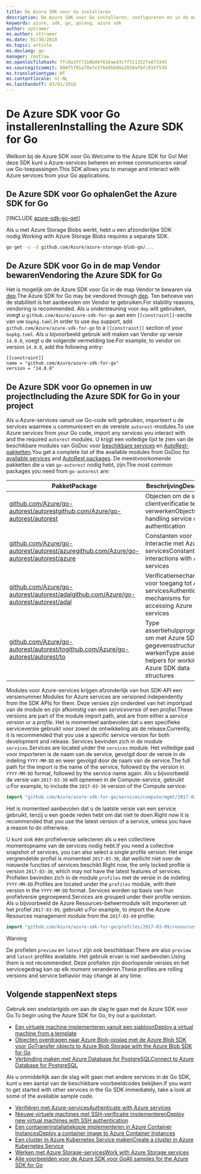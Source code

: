 ```yaml
---
title: De Azure SDK voor Go installeren
description: De Azure SDK voor Go installeren, configureren en in de map Vendor bewaren.
keywords: azure, sdk, go, golang, azure sdk
author: sptramer
ms.author: sttramer
ms.date: 01/30/2018
ms.topic: article
ms.devlang: go
manager: routlaw
ms.openlocfilehash: 7fc0a3ff71b0b06f616ae43cff311352fe873345
ms.sourcegitcommit: 890f5f01a70e7e376e6bb98a2030afbfc016f538
ms.translationtype: HT
ms.contentlocale: nl-NL
ms.lasthandoff: 03/01/2018
---
```

# <a name="installing-the-azure-sdk-for-go"></a><span data-ttu-id="60f0b-104">De Azure SDK voor Go installeren</span><span class="sxs-lookup"><span data-stu-id="60f0b-104">Installing the Azure SDK for Go</span></span>

<span data-ttu-id="60f0b-105">Welkom bij de Azure SDK voor Go.</span><span class="sxs-lookup"><span data-stu-id="60f0b-105">Welcome to the Azure SDK for Go!</span></span> <span data-ttu-id="60f0b-106">Met deze SDK kunt u Azure-services beheren en ermee communiceren vanaf uw Go-toepassingen.</span><span class="sxs-lookup"><span data-stu-id="60f0b-106">This SDK allows you to manage and interact with Azure services from your Go applications.</span></span>

## <a name="get-the-azure-sdk-for-go"></a><span data-ttu-id="60f0b-107">De Azure SDK voor Go ophalen</span><span class="sxs-lookup"><span data-stu-id="60f0b-107">Get the Azure SDK for Go</span></span>

[!INCLUDE [azure-sdk-go-get](includes/azure-sdk-go-get.md)]

<span data-ttu-id="60f0b-108">Als u met Azure Storage Blobs werkt, hebt u een afzonderlijke SDK nodig.</span><span class="sxs-lookup"><span data-stu-id="60f0b-108">Working with Azure Storage Blobs requires a separate SDK.</span></span>

```bash
go get -u -d github.com/Azure/azure-storage-blob-go/...
```

## <a name="vendoring-the-azure-sdk-for-go"></a><span data-ttu-id="60f0b-109">De Azure SDK voor Go in de map Vendor bewaren</span><span class="sxs-lookup"><span data-stu-id="60f0b-109">Vendoring the Azure SDK for Go</span></span>

<span data-ttu-id="60f0b-110">Het is mogelijk om de Azure SDK voor Go in de map Vendor te bewaren via [dep](https://github.com/golang/dep).</span><span class="sxs-lookup"><span data-stu-id="60f0b-110">The Azure SDK for Go may be vendored through [dep](https://github.com/golang/dep).</span></span> <span data-ttu-id="60f0b-111">Ten behoeve van de stabiliteit is het aanbevolen om Vendor te gebruiken.</span><span class="sxs-lookup"><span data-stu-id="60f0b-111">For stability reasons, vendoring is recommended.</span></span> <span data-ttu-id="60f0b-112">Als u ondersteuning voor `dep` wilt gebruiken, voegt u `github.com/Azure/azure-sdk-for-go` aan een `[[constraint]]`-sectie van uw `Gopkg.toml`.</span><span class="sxs-lookup"><span data-stu-id="60f0b-112">In order to use `dep` support, add `github.com/Azure/azure-sdk-for-go` to a `[[constraint]]` section of your `Gopkg.toml`.</span></span> <span data-ttu-id="60f0b-113">Als u bijvoorbeeld gebruik wilt maken van Vendor op versie `14.0.0`, voegt u de volgende vermelding toe:</span><span class="sxs-lookup"><span data-stu-id="60f0b-113">For example, to vendor on version `14.0.0`, add the following entry:</span></span>

```
[[constraint]]
name = "github.com/Azure/azure-sdk-for-go"
version = "14.0.0"
```

## <a name="including-the-azure-sdk-for-go-in-your-project"></a><span data-ttu-id="60f0b-114">De Azure SDK voor Go opnemen in uw project</span><span class="sxs-lookup"><span data-stu-id="60f0b-114">Including the Azure SDK for Go in your project</span></span>

<span data-ttu-id="60f0b-115">Als u Azure-services vanuit uw Go-code wilt gebruiken, importeert u de services waarmee u communiceert en de vereiste `autorest`-modules.</span><span class="sxs-lookup"><span data-stu-id="60f0b-115">To use Azure services from your Go code, import any services you interact with and the required `autorest` modules.</span></span>
<span data-ttu-id="60f0b-116">U krijgt een volledige lijst te zien van de beschikbare modules van GoDoc voor [beschikbare services](https://godoc.org/github.com/Azure/azure-sdk-for-go) en [AutoRest-pakketten](https://godoc.org/github.com/Azure/go-autorest).</span><span class="sxs-lookup"><span data-stu-id="60f0b-116">You get a complete list of the available modules from GoDoc for [available services](https://godoc.org/github.com/Azure/azure-sdk-for-go) and [AutoRest packages](https://godoc.org/github.com/Azure/go-autorest).</span></span> <span data-ttu-id="60f0b-117">De meestvoorkomende pakketten die u van `go-autorest` nodig hebt, zijn:</span><span class="sxs-lookup"><span data-stu-id="60f0b-117">The most common packages you need from `go-autorest` are:</span></span>

| <span data-ttu-id="60f0b-118">Pakket</span><span class="sxs-lookup"><span data-stu-id="60f0b-118">Package</span></span> | <span data-ttu-id="60f0b-119">Beschrijving</span><span class="sxs-lookup"><span data-stu-id="60f0b-119">Description</span></span> |
|---------|-------------|
| <span data-ttu-id="60f0b-120">[github.com/Azure/go-autorest/autorest][autorest]</span><span class="sxs-lookup"><span data-stu-id="60f0b-120">[github.com/Azure/go-autorest/autorest][autorest]</span></span> | <span data-ttu-id="60f0b-121">Objecten om de service-clientverificatie te verwerken</span><span class="sxs-lookup"><span data-stu-id="60f0b-121">Objects for handling service client authentication</span></span> |
| <span data-ttu-id="60f0b-122">[github.com/Azure/go-autorest/autorest/azure][autorest/azure]</span><span class="sxs-lookup"><span data-stu-id="60f0b-122">[github.com/Azure/go-autorest/autorest/azure][autorest/azure]</span></span> | <span data-ttu-id="60f0b-123">Constanten voor interactie met Azure-services</span><span class="sxs-lookup"><span data-stu-id="60f0b-123">Constants for interactions with Azure services</span></span> |
| <span data-ttu-id="60f0b-124">[github.com/Azure/go-autorest/autorest/adal][autorest/adal]</span><span class="sxs-lookup"><span data-stu-id="60f0b-124">[github.com/Azure/go-autorest/autorest/adal][autorest/adal]</span></span> | <span data-ttu-id="60f0b-125">Verificatiemechanismen voor toegang tot Azure-services</span><span class="sxs-lookup"><span data-stu-id="60f0b-125">Authentication mechanisms for accessing Azure services</span></span> |
| <span data-ttu-id="60f0b-126">[github.com/Azure/go-autorest/autorest/to][autorest/to]</span><span class="sxs-lookup"><span data-stu-id="60f0b-126">[github.com/Azure/go-autorest/autorest/to][autorest/to]</span></span> | <span data-ttu-id="60f0b-127">Type assertiehulpprogramma's om met Azure SDK-gegevensstructuren te werken</span><span class="sxs-lookup"><span data-stu-id="60f0b-127">Type assertion helpers for working with Azure SDK data structures</span></span> |

[autorest]: https://godoc.org/github.com/Azure/go-autorest/autorest
[autorest/azure]: https://godoc.org/github.com/Azure/go-autorest/autorest/azure
[autorest/adal]: https://godoc.org/github.com/Azure/go-autorest/autorest/adal
[autorest/to]: https://godoc.org/github.com/Azure/go-autorest/autorest/to

<span data-ttu-id="60f0b-128">Modules voor Azure-services krijgen afzonderlijk van hun SDK-API een versienummer.</span><span class="sxs-lookup"><span data-stu-id="60f0b-128">Modules for Azure services are versioned independently from the SDK APIs for them.</span></span> <span data-ttu-id="60f0b-129">Deze versies zijn onderdeel van het importpad van de module en zijn afkomstig van een _serviceversie_ of een _profiel_.</span><span class="sxs-lookup"><span data-stu-id="60f0b-129">These versions are part of the module import path, and are from either a _service version_ or a _profile_.</span></span> <span data-ttu-id="60f0b-130">Het is momenteel aanbevolen dat u een specifieke serviceversie gebruikt voor zowel de ontwikkeling als de release.</span><span class="sxs-lookup"><span data-stu-id="60f0b-130">Currently, it is recommended that you use a specific service version for both development and release.</span></span> <span data-ttu-id="60f0b-131">Services bevinden zich in de module `services`.</span><span class="sxs-lookup"><span data-stu-id="60f0b-131">Services are located under the `services` module.</span></span> <span data-ttu-id="60f0b-132">Het volledige pad voor importeren is de naam van de service, gevolgd door de versie in de indeling `YYYY-MM-DD` en weer gevolgd door de naam van de service.</span><span class="sxs-lookup"><span data-stu-id="60f0b-132">The full path for the import is the name of the service, followed by the version in `YYYY-MM-DD` format, followed by the service name again.</span></span> <span data-ttu-id="60f0b-133">Als u bijvoorbeeld de versie van `2017-03-30` wilt opnemen in de Compute-service, gebruikt u:</span><span class="sxs-lookup"><span data-stu-id="60f0b-133">For example, to include the `2017-03-30` version of the Compute service:</span></span>

```go
import "github.com/Azure/azure-sdk-for-go/services/compute/mgmt/2017-03-30/compute"
```

<span data-ttu-id="60f0b-134">Het is momenteel aanbevolen dat u de laatste versie van een service gebruikt, tenzij u een goede reden hebt om dat niet te doen.</span><span class="sxs-lookup"><span data-stu-id="60f0b-134">Right now it is recommended that you use the latest version of a service, unless you have a reason to do otherwise.</span></span>

<span data-ttu-id="60f0b-135">U kunt ook één profielversie selecteren als u een collectieve momentopname van de services nodig hebt.</span><span class="sxs-lookup"><span data-stu-id="60f0b-135">If you need a collective snapshot of services, you can also select a single profile version.</span></span> <span data-ttu-id="60f0b-136">Het enige vergrendelde profiel is momenteel `2017-03-30`, dat wellicht niet over de nieuwste functies of services beschikt.</span><span class="sxs-lookup"><span data-stu-id="60f0b-136">Right now, the only locked profile is version `2017-03-30`, which may not have the latest features of services.</span></span> <span data-ttu-id="60f0b-137">Profielen bevinden zich in de module `profiles` met de versie in de indeling `YYYY-MM-DD`.</span><span class="sxs-lookup"><span data-stu-id="60f0b-137">Profiles are located under the `profiles` module, with their version in the `YYYY-MM-DD` format.</span></span> <span data-ttu-id="60f0b-138">Services worden op basis van hun profielversie gegroepeerd.</span><span class="sxs-lookup"><span data-stu-id="60f0b-138">Services are grouped under their profile version.</span></span> <span data-ttu-id="60f0b-139">Als u bijvoorbeeld de Azure Resources-beheermodule wilt importeren uit het profiel `2017-03-09`, gebruikt u:</span><span class="sxs-lookup"><span data-stu-id="60f0b-139">For example, to import the Azure Resources management module from the `2017-03-09` profile:</span></span>

```go
import "github.com/Azure/azure-sdk-for-go/profiles/2017-03-09/resources/mgmt/resources"
```

> [!WARNING]
> <span data-ttu-id="60f0b-140">De profielen `preview` en `latest` zijn ook beschikbaar.</span><span class="sxs-lookup"><span data-stu-id="60f0b-140">There are also `preview` and `latest` profiles available.</span></span> <span data-ttu-id="60f0b-141">Het gebruik ervan is niet aanbevolen.</span><span class="sxs-lookup"><span data-stu-id="60f0b-141">Using them is not recommended.</span></span> <span data-ttu-id="60f0b-142">Deze profielen zijn doorlopende versies en het servicegedrag kan op elk moment veranderen.</span><span class="sxs-lookup"><span data-stu-id="60f0b-142">These profiles are rolling versions and service behavior may change at any time.</span></span>

## <a name="next-steps"></a><span data-ttu-id="60f0b-143">Volgende stappen</span><span class="sxs-lookup"><span data-stu-id="60f0b-143">Next steps</span></span>

<span data-ttu-id="60f0b-144">Gebruik een snelstartgids om aan de slag te gaan met de Azure SDK voor Go.</span><span class="sxs-lookup"><span data-stu-id="60f0b-144">To begin using the Azure SDK for Go, try out a quickstart.</span></span>

* [<span data-ttu-id="60f0b-145">Een virtuele machine implementeren vanuit een sjabloon</span><span class="sxs-lookup"><span data-stu-id="60f0b-145">Deploy a virtual machine from a template</span></span>](azure-sdk-go-qs-vm.md)
* [<span data-ttu-id="60f0b-146">Objecten overdragen naar Azure Blob-opslag met de Azure Blob SDK voor Go</span><span class="sxs-lookup"><span data-stu-id="60f0b-146">Transfer objects to Azure Blob Storage with the Azure Blob SDK for Go</span></span>](/azure/storage/blobs/storage-quickstart-blobs-go?toc=%2fgo%2fazure%2ftoc.json)
* [<span data-ttu-id="60f0b-147">Verbinding maken met Azure Database for PostgreSQL</span><span class="sxs-lookup"><span data-stu-id="60f0b-147">Connect to Azure Database for PostgreSQL</span></span>](/azure/postgresql/connect-go?toc=%2fgo%2fazure%2ftoc.json)

<span data-ttu-id="60f0b-148">Als u onmiddellijk aan de slag wilt gaan met andere services in de Go SDK, kunt u een aantal van de beschikbare voorbeeldcodes bekijken.</span><span class="sxs-lookup"><span data-stu-id="60f0b-148">If you want to get started with other services in the Go SDK immediately, take a look at some of the available sample code.</span></span>

* [<span data-ttu-id="60f0b-149">Verifiëren met Azure-services</span><span class="sxs-lookup"><span data-stu-id="60f0b-149">Authenticate with Azure services</span></span>](https://github.com/Azure-Samples/azure-sdk-for-go-samples/tree/master/iam)
* [<span data-ttu-id="60f0b-150">Nieuwe virtuele machines met SSH-verificatie implementeren</span><span class="sxs-lookup"><span data-stu-id="60f0b-150">Deploy new virtual machines with SSH authentication</span></span>](https://github.com/Azure-Samples/azure-sdk-for-go-samples/tree/master/compute)
* [<span data-ttu-id="60f0b-151">Een containerinstallatiekopie implementeren in Azure Container Instances</span><span class="sxs-lookup"><span data-stu-id="60f0b-151">Deploy a container image to Azure Container Instances</span></span>](https://github.com/Azure-Samples/azure-sdk-for-go-samples/tree/master/containerinstance)
* [<span data-ttu-id="60f0b-152">Een cluster in Azure Kubernetes Service maken</span><span class="sxs-lookup"><span data-stu-id="60f0b-152">Create a cluster in Azure Kubernetes Service</span></span>](https://github.com/Azure-Samples/azure-sdk-for-go-samples/tree/master/containerservice)
* [<span data-ttu-id="60f0b-153">Werken met Azure Storage-services</span><span class="sxs-lookup"><span data-stu-id="60f0b-153">Work with Azure Storage services</span></span>](https://github.com/Azure-Samples/azure-sdk-for-go-samples/tree/master/storage)
* [<span data-ttu-id="60f0b-154">Alle voorbeelden voor de Azure SDK voor Go</span><span class="sxs-lookup"><span data-stu-id="60f0b-154">All samples for the Azure SDK for Go</span></span>](https://github.com/azure-samples/azure-sdk-for-go-samples)
